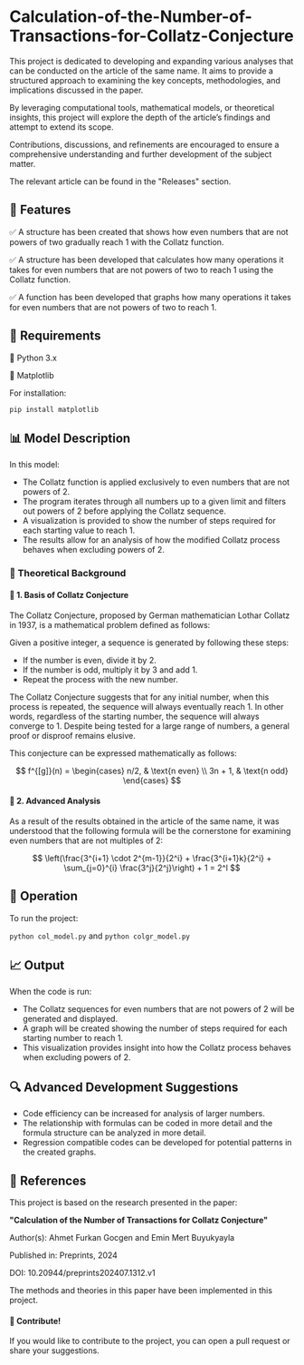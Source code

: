 # Calculation-of-the-Number-of-Transactions-for-Collatz-Conjecture
This project is dedicated to developing and expanding various analyses that can be conducted on the article of the same name. It aims to provide a structured approach to examining the key concepts, methodologies, and implications discussed in the paper.

By leveraging computational tools, mathematical models, or theoretical insights, this project will explore the depth of the article’s findings and attempt to extend its scope. 

Contributions, discussions, and refinements are encouraged to ensure a comprehensive understanding and further development of the subject matter.

The relevant article can be found in the "Releases" section.

## 📌 Features
✅ A structure has been created that shows how even numbers that are not powers of two gradually reach 1 with the Collatz function.

✅ A structure has been developed that calculates how many operations it takes for even numbers that are not powers of two to reach 1 using the Collatz function.

✅ A function has been developed that graphs how many operations it takes for even numbers that are not powers of two to reach 1.

## 🔧 Requirements
📌 Python 3.x

📌 Matplotlib

For installation:

`pip install matplotlib`

## 📊 Model Description
In this model:

- The Collatz function is applied exclusively to even numbers that are not powers of 2.
- The program iterates through all numbers up to a given limit and filters out powers of 2 before applying the Collatz sequence.
- A visualization is provided to show the number of steps required for each starting value to reach 1.
- The results allow for an analysis of how the modified Collatz process behaves when excluding powers of 2.

### 🌌 Theoretical Background
#### 🔹 1. Basis of Collatz Conjecture

The Collatz Conjecture, proposed by German mathematician Lothar Collatz in 1937, is a mathematical problem defined as follows:

Given a positive integer, a sequence is generated by following these steps:

- If the number is even, divide it by 2.
- If the number is odd, multiply it by 3 and add 1.
- Repeat the process with the new number.
  
The Collatz Conjecture suggests that for any initial number, when this process is repeated, the sequence will always eventually reach 1. In other words, regardless of the starting number, the sequence will always converge to 1. Despite being tested for a large range of numbers, a general proof or disproof remains elusive.

This conjecture can be expressed mathematically as follows:

$$
f^{[g]}(n) = \begin{cases}
n/2, & \text{n even} \\
3n + 1, & \text{n odd} 
\end{cases}
$$

#### 🔹 2. Advanced Analysis

As a result of the results obtained in the article of the same name, it was understood that the following formula will be the cornerstone for examining even numbers that are not multiples of 2:

$$
\left(\frac{3^{i+1} \cdot 2^{m-1}}{2^i} + \frac{3^{i+1}k}{2^i} + \sum_{j=0}^{i} \frac{3^j}{2^j}\right) + 1 = 2^l
$$

## 🚀 Operation
To run the project:

`python col_model.py` and `python colgr_model.py`

## 📈 Output
When the code is run:

- The Collatz sequences for even numbers that are not powers of 2 will be generated and displayed.
- A graph will be created showing the number of steps required for each starting number to reach 1.
- This visualization provides insight into how the Collatz process behaves when excluding powers of 2.

## 🔍 Advanced Development Suggestions
- Code efficiency can be increased for analysis of larger numbers.
- The relationship with formulas can be coded in more detail and the formula structure can be analyzed in more detail.
- Regression compatible codes can be developed for potential patterns in the created graphs.

## 📄 References

This project is based on the research presented in the paper:

**"Calculation of the Number of Transactions for
Collatz Conjecture"**  

Author(s): Ahmet Furkan Gocgen and Emin Mert Buyukyayla

Published in: Preprints, 2024  

DOI: 10.20944/preprints202407.1312.v1

The methods and theories in this paper have been implemented in this project.

#### 📢 Contribute!
If you would like to contribute to the project, you can open a pull request or share your suggestions.
